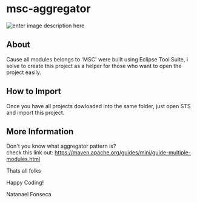 # msc-aggregator

![enter image description here](https://sarasagunawardhana.files.wordpress.com/2018/07/maven-plugin-logo.png?w=400)

## About

Cause all modules belongs to 'MSC' were built using Eclipse Tool Suite, i solve to create this project as a helper for those who want
to open the project easily.

## How to Import

Once you have all projects dowloaded into the same folder, just open STS and import this project.

## More Information

Don't you know what aggregator pattern is?  
check this link out:  https://maven.apache.org/guides/mini/guide-multiple-modules.html

Thats all folks

Happy Coding!

Natanael Fonseca
